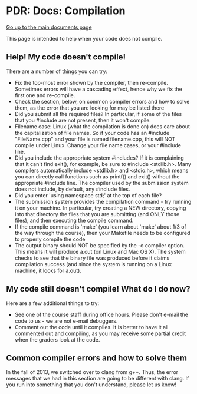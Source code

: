 PDR: Docs: Compilation
======================

[Go up to the main documents page](index.html)

This page is intended to help when your code does not compile.


Help!  My code doesn't compile!
-------------------------------

There are a number of things you can try:

- Fix the top-most error shown by the compiler, then re-compile.  Sometimes errors will have a cascading effect, hence why we fix the first one and re-compile.
- Check the section, below, on common compiler errors and how to solve them, as the error that you are looking for may be listed there
- Did you submit all the required files?  In particular, if some of the files that you #include are not present, then it won't compile.
- Filename case: Linux (what the compilation is done on) does care about the capitalization of file names.  So if your code has an \#include "FileName.cpp" and your file is named filename.cpp, this will NOT compile under Linux.  Change your file name cases, or your \#include line.
- Did you include the appropriate system #includes?  If it is complaining that it can't find exit(), for example, be sure to \#include <stdlib.h>.  Many compilers automatically include <stdlib.h> and <stdio.h>, which means you can directly call functions such as printf() and exit() without the appropriate #include line.  The compiler used by the submission system does not include, by default, any #include files.
- Did you enter 'using namespace std;' at the top of each file?
- The submission system provides the compilation command - try running it on your machine.  In particular, try creating a NEW directory, copying into that directory the files that you are submitting (and ONLY those files), and then executing the compile command.
- If the compile command is 'make' (you learn about 'make' about 1/3 of the way through the course), then your Makefile needs to be configured to properly compile the code
- The output binary should NOT be specified by the -o compiler option.  This means it will produce a.out (on Linux and Mac OS X).  The system checks to see that the binary file was produced before it claims compilation success (and since the system is running on a Linux machine, it looks for a.out).

My code still doesn't compile!  What do I do now?
-------------------------------------------------

Here are a few additional things to try:

- See one of the course staff during office hours.  Please don't e-mail the code to us - we are not e-mail debuggers.
- Comment out the code until it compiles.  It is better to have it all commented out and compiling, as you may receive some partial credit when the graders look at the code.


Common compiler errors and how to solve them
--------------------------------------------

In the fall of 2013, we switched over to clang from g++.  Thus, the error messages that we had in this section are going to be different with clang.  If you run into something that you don't understand, please let us know!
